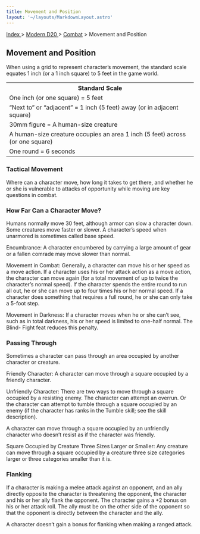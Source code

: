 ```yaml
---
title: Movement and Position
layout: '~/layouts/MarkdownLayout.astro'
---
```


[ Index ](/) > [ Modern D20 ](/modern.d20.srd) > [Combat](/modern.d20.srd/combat) > Movement and Position

## Movement and Position

When using a grid to represent character’s movement, the standard scale
equates 1 inch (or a 1 inch square) to 5 feet in the game world.


<table><tr><th> Standard Scale</th></tr> <tr><td>One inch (or one square) = 5 feet</td></tr> <tr><td>“Next to” or “adjacent” = 1 inch (5 feet) away (or in adjacent square)</td></tr> <tr><td>30mm figure = A human-size creature</td></tr> <tr><td>A human-size creature occupies an area 1 inch (5 feet) across (or one square)</td></tr> <tr><td>One round = 6 seconds</td></tr> </table>


### Tactical Movement

Where can a character move, how long it takes to get there, and whether he or
she is vulnerable to attacks of opportunity while moving are key questions in
combat.

### How Far Can a Character Move?

Humans normally move 30 feet, although armor can slow a character down. Some
creatures move faster or slower. A character’s speed when unarmored is
sometimes called base speed.

Encumbrance: A character encumbered by carrying a large amount of gear or a
fallen comrade may move slower than normal.

Movement in Combat: Generally, a character can move his or her speed as a move
action. If a character uses his or her attack action as a move action, the
character can move again (for a total movement of up to twice the character’s
normal speed). If the character spends the entire round to run all out, he or
she can move up to four times his or her normal speed. If a character does
something that requires a full round, he or she can only take a 5-foot step.

Movement in Darkness: If a character moves when he or she can’t see, such as
in total darkness, his or her speed is limited to one-half normal. The Blind-
Fight feat reduces this penalty.

### Passing Through

Sometimes a character can pass through an area occupied by another character
or creature.

Friendly Character: A character can move through a square occupied by a
friendly character.

Unfriendly Character: There are two ways to move through a square occupied by
a resisting enemy. The character can attempt an overrun. Or the character can
attempt to tumble through a square occupied by an enemy (if the character has
ranks in the Tumble skill; see the skill description).

A character can move through a square occupied by an unfriendly character who
doesn’t resist as if the character was friendly.

Square Occupied by Creature Three Sizes Larger or Smaller: Any creature can
move through a square occupied by a creature three size categories larger or
three categories smaller than it is.

### Flanking

If a character is making a melee attack against an opponent, and an ally
directly opposite the character is threatening the opponent, the character and
his or her ally flank the opponent. The character gains a +2 bonus on his or
her attack roll. The ally must be on the other side of the opponent so that
the opponent is directly between the character and the ally.

A character doesn’t gain a bonus for flanking when making a ranged attack.

